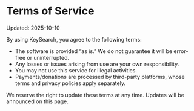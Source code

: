# Terms of Service
Updated: 2025-10-10

By using KeySearch, you agree to the following terms:

- The software is provided “as is.” We do not guarantee it will be error-free or uninterrupted.  
- Any losses or issues arising from use are your own responsibility.  
- You may not use this service for illegal activities.  
- Payments/donations are processed by third-party platforms, whose terms and privacy policies apply separately.  

We reserve the right to update these terms at any time. Updates will be announced on this page.